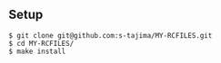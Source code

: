 ## Setup

```
$ git clone git@github.com:s-tajima/MY-RCFILES.git
$ cd MY-RCFILES/
$ make install
```


